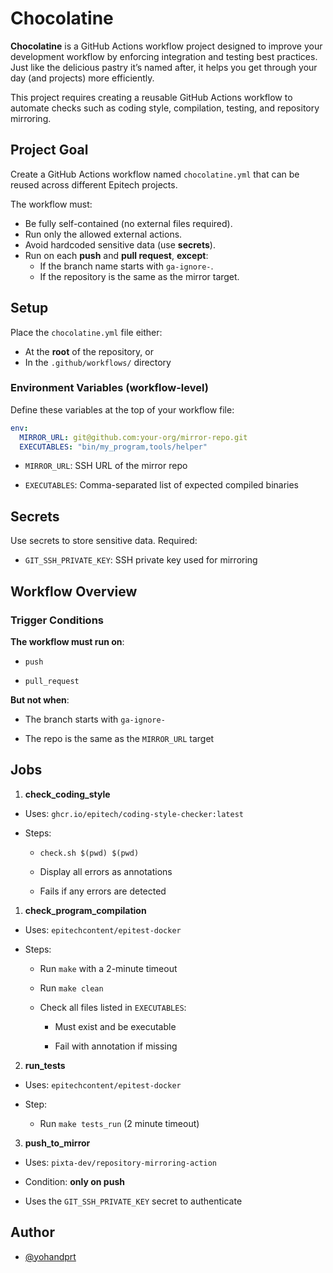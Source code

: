# Chocolatine

**Chocolatine** is a GitHub Actions workflow project designed to improve your development workflow by enforcing integration and testing best practices. Just like the delicious pastry it’s named after, it helps you get through your day (and projects) more efficiently.

This project requires creating a reusable GitHub Actions workflow to automate checks such as coding style, compilation, testing, and repository mirroring.

## Project Goal

Create a GitHub Actions workflow named `chocolatine.yml` that can be reused across different Epitech projects.

The workflow must:

- Be fully self-contained (no external files required).
- Run only the allowed external actions.
- Avoid hardcoded sensitive data (use **secrets**).
- Run on each **push** and **pull request**, **except**:
  - If the branch name starts with `ga-ignore-`.
  - If the repository is the same as the mirror target.

## Setup

Place the `chocolatine.yml` file either:

- At the **root** of the repository, or
- In the `.github/workflows/` directory

### Environment Variables (workflow-level)

Define these variables at the top of your workflow file:

```yaml
env:
  MIRROR_URL: git@github.com:your-org/mirror-repo.git
  EXECUTABLES: "bin/my_program,tools/helper"
```
- `MIRROR_URL`: SSH URL of the mirror repo

- `EXECUTABLES`: Comma-separated list of expected compiled binaries

## Secrets

Use secrets to store sensitive data. Required:

- `GIT_SSH_PRIVATE_KEY`: SSH private key used for mirroring

## Workflow Overview
### Trigger Conditions

**The workflow must run on**:

- `push`

- `pull_request`

**But not when**:

- The branch starts with `ga-ignore-`

- The repo is the same as the `MIRROR_URL` target

## Jobs
1. **check_coding_style**

- Uses: `ghcr.io/epitech/coding-style-checker:latest`

- Steps:

    - `check.sh $(pwd) $(pwd)`

    - Display all errors as annotations

    - Fails if any errors are detected

1. **check_program_compilation**

- Uses: `epitechcontent/epitest-docker`

- Steps:

    - Run `make` with a 2-minute timeout

    - Run `make clean`

    - Check all files listed in `EXECUTABLES`:

        - Must exist and be executable

        - Fail with annotation if missing

2. **run_tests**

- Uses: `epitechcontent/epitest-docker`

- Step:

    - Run `make tests_run` (2 minute timeout)

3. **push_to_mirror**

- Uses: `pixta-dev/repository-mirroring-action`

- Condition: **only on push**

- Uses the `GIT_SSH_PRIVATE_KEY` secret to authenticate

## Author
- [@yohandprt](https://github.com/yohandprt)